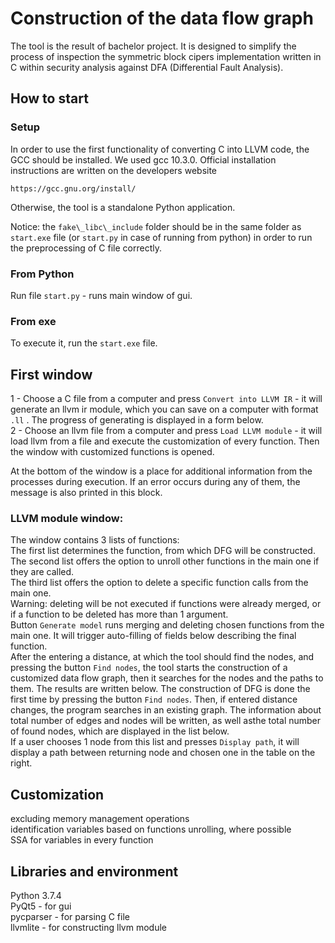 # Construction of the data flow graph

The tool is the result of bachelor project. It is designed to simplify the process of inspection the symmetric block cipers implementation written in C within security analysis against DFA (Differential Fault Analysis). 

## How to start
### Setup
In order to use the first functionality of converting C into LLVM code, the GCC should be installed. We used gcc 10.3.0. Official installation instructions are written on the developers website
```
https://gcc.gnu.org/install/
```

Otherwise, the tool is a standalone Python application.

Notice: the `fake\_libc\_include` folder should be in the same folder as `start.exe` file (or `start.py` in case of running from python) in order to run the preprocessing of C file correctly.
### From Python
Run file `start.py` - runs main window of gui.

### From exe
To execute it, run the `start.exe` file.

## First window
1 - Choose a C file from a computer and press `Convert into LLVM IR` - it will generate an llvm ir module, which you can save on a computer with format `.ll` . The progress of generating is displayed in a form below.<br />
2 - Choose an llvm file from a computer and press `Load LLVM module` - it will load llvm from a file and execute the customization of every function. Then the window with customized functions is opened.

At the bottom of the window is a place for additional information from the processes during execution. If an error occurs during any of them, the message is also printed in this block. 

### LLVM module window:
The window contains 3 lists of functions:</br>
The first list determines the function, from which DFG will be constructed.</br>
The second list offers the option to unroll other functions in the main one if they are called.</br>
The third list offers the option to delete a specific function calls from the main one.</br>
Warning: deleting will be not executed if functions were already merged, or if a function to be deleted has more than 1 argument.</br>
Button `Generate model` runs merging and deleting chosen functions from the main one. It will trigger auto-filling of fields below describing the final function.</br>
After the entering a distance, at which the tool should find the nodes, and pressing the button `Find nodes`, the tool starts the construction of a customized data flow graph, then it searches for the nodes and the paths to them. The results are written below. The construction of DFG is done the first time by pressing the button `Find nodes`. Then, if entered distance changes, the program searches in an existing graph. The information about total number of edges and nodes will be written, as well asthe total number of found nodes, which are displayed in the list below.</br>
If a user chooses 1 node from this list and presses `Display path`, it will display a path between returning node and chosen one in the table on the right.

## Customization 
excluding memory management operations</br>
identification variables based on functions</bt>
unrolling, where possible</br>
SSA for variables in every function</br>

## Libraries and environment
Python 3.7.4<br />
PyQt5 - for gui<br />
pycparser - for parsing C file<br />
llvmlite - for constructing llvm module<br />
